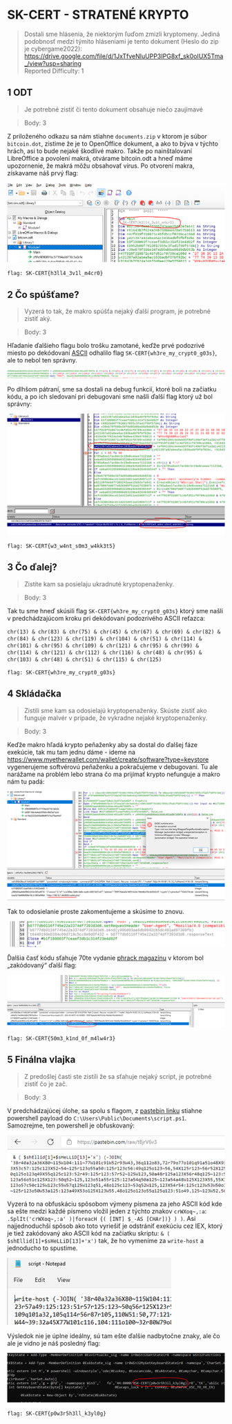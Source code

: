 # SK-CERT - STRATENÉ KRYPTO
> Dostali sme hlásenia, že niektorým ľuďom zmizli kryptomeny. Jediná podobnosť medzi týmito hláseniami je tento dokument (Heslo do zip je cybergame2022): https://drive.google.com/file/d/1JxTfveNIuUPP3IPG8xf_sk0oIUX5Tma_/view?usp=sharing <br/>
Reported Difficulty: 1

## 1 ODT
> Je potrebné zistiť či tento dokument obsahuje niečo zaujímavé

> Body: 3

Z priloženého odkazu sa nám stiahne `documents.zip` v ktorom je súbor `bitcoin.dot`, zistime že je to OpenOffice dokument, a ako to býva v týchto hrách, asi to bude nejaké škodlivé makro. Takže po nainštalovaní LibreOffice a povolení makrá, otvárame bitcoin.odt a hneď máme upozornenie, že makrá môžu obsahovať vírus. Po otvorení makra, získavame náš prvý flag:

![](images/2022-03-05-14-00-36.png)

```
flag: SK-CERT{h3ll4_3v1l_m4cr0}
```

## 2 Čo spúšťame?
> Vyzerá to tak, že makro spúšťa nejaký ďalší program, je potrebné zistiť aký.

> Body: 3

Hľadanie ďalšieho flagu bolo trošku zamotané, keďže prvé podozrivé miesto po dekódovaní [ASCII](https://testguild.com/qtp-ascii-chr-code-chart/) odhalilo flag `SK-CERT{wh3re_my_crypt0_g03s}`, ale to nebol ten správny.

![](images/2022-03-05-14-09-58.png)

Po dlhšom pátraní, sme sa dostali na debug funkcií, ktoré boli na začiatku kódu, a po ich sledovaní pri debugovani sme našli ďalší flag ktorý už bol správny:

![](images/2022-03-05-14-10-23.png)

```
flag: SK-CERT{w3_w4nt_s0m3_w4kk3t5}
```

## 3 Čo ďalej?
> Zistite kam sa posielaju ukradnuté kryptopenaženky.

> Body: 3

Tak tu sme hneď skúsili flag `SK-CERT{wh3re_my_crypt0_g03s}` ktorý sme našli v predchádzajúcom kroku pri dekódovaní podozrivého ASCII reťazca:

```
chr(13) & chr(83) & chr(75) & chr(45) & chr(67) & chr(69) & chr(82) & chr(84) & chr(123) & chr(119) & chr(104) & chr(51) & chr(114) & chr(101) & chr(95) & chr(109) & chr(121) & chr(95) & chr(99) & chr(114) & chr(121) & chr(112) & chr(116) & chr(48) & chr(95) & chr(103) & chr(48) & chr(51) & chr(115) & chr(125)
```
```
flag: SK-CERT{wh3re_my_crypt0_g03s}
```

## 4 Skládačka
> Zistili sme kam sa odosielajú kryptopenaženky. Skúste zistiť ako funguje malvér v prípade, že vykradne nejaké kryptopenaženky.

> Body: 3

Keďže makro hľadá krypto peňaženky aby sa dostal do ďalšej fáze exekúcie, tak mu tam jednu dáme - ideme na https://www.myetherwallet.com/wallet/create/software?type=keystore vygenerujeme softvérovú peňaženku a pokračujeme v debugovani. Tu ale narážame na problém lebo strana čo ma prijímať krypto nefunguje a makro nám tu padá:

![](images/2022-03-05-14-14-27.png)

Tak to odosielanie proste zakomentujeme a skúsime to znovu.

![](images/2022-03-05-14-14-40.png)

Ďalšia časť kódu sťahuje 70te vydanie [phrack magazínu](http://phrack.org/issues/70/5.html) v ktorom bol „zakódovaný“ ďalší flag:

![](images/2022-03-05-14-15-24.png)

```
flag: SK-CERT{50m3_k1nd_0f_m4lw4r3}
```

## 5 Finálna vlajka
> Z predošlej časti ste zistili že sa sťahuje nejaký script, je potrebné zistiť čo je zač.

> Body: 3

V predchádzajúcej úlohe, sa spolu s flagom, z [pastebin linku](https://pastebin.com/tBjrV6v3) stiahne powershell payload do `C:\Users\Public\Documents\script.ps1`. Samozrejme, ten powershell je obfuskovaný:

![](images/2022-03-05-14-16-02.png)

Vyzerá to na obfuskáciu spôsobom výmeny písmena za jeho ASCII kód kde sa ešte medzi každé písmeno vložil jeden z týchto znakov `crWXoq~,:a`: `.SplIt('crWXoq~,:a' )|foreacH {( [INT] $_-AS [CHAr])} ) )`.
Asi najjednoduchší spôsob ako toto vyriešiť je odstrániť exekúciu cez IEX, ktorý je tiež zakódovaný ako ASCII kód na začiatku skriptu: `& ( $shEllid[1]+$sHeLLiD[13]+'x')` tak, že ho vymeníme za `write-host` a jednoducho to spustime.

![](images/2022-03-05-14-18-43.png)

Výsledok nie je úplne ideálny, sú tam ešte ďalšie nadbytočne znaky, ale čo ale je vidno je náš posledný flag:

![](images/2022-03-05-14-19-06.png)

```
flag: SK-CERT{p0w3r5h3ll_k3yl0g}
```